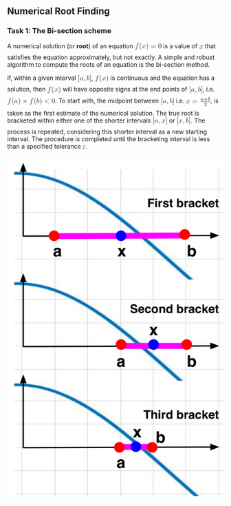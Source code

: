 ## Numerical Root Finding 

### Task 1: The Bi-section scheme

A numerical solution (or __root__) of an equation <img alt="$f(x)=0$" src="svgs/a6fc63aa1efb41cce557cf8cb517441f.png" align="middle" width="62.134673699999986pt" height="24.65753399999998pt"/> is a value of <img alt="$x$" src="svgs/332cc365a4987aacce0ead01b8bdcc0b.png" align="middle" width="9.39498779999999pt" height="14.15524440000002pt"/> that satisfies
the equation approximately, but not exactly. A simple and robust algorithm to
compute the roots of an equation is the bi-section method.

If, within a given interval <img alt="$[a,b]$" src="svgs/fe477a2781d275b4481790690fccd15f.png" align="middle" width="32.18228144999999pt" height="24.65753399999998pt"/>, <img alt="$f(x)$" src="svgs/7997339883ac20f551e7f35efff0a2b9.png" align="middle" width="31.99783454999999pt" height="24.65753399999998pt"/> is continuous and the equation has a solution, then
<img alt="$f(x)$" src="svgs/7997339883ac20f551e7f35efff0a2b9.png" align="middle" width="31.99783454999999pt" height="24.65753399999998pt"/> will have opposite signs at the end points of <img alt="$[a,b]$" src="svgs/fe477a2781d275b4481790690fccd15f.png" align="middle" width="32.18228144999999pt" height="24.65753399999998pt"/>, i.e. <img alt="$f(a) \times f(b) &lt;0 $" src="svgs/9064914700946db752279d9b99bd78ba.png" align="middle" width="111.17767484999999pt" height="24.65753399999998pt"/>.
To start with, the midpoint between <img alt="$[a,b]$" src="svgs/fe477a2781d275b4481790690fccd15f.png" align="middle" width="32.18228144999999pt" height="24.65753399999998pt"/> i.e. <img alt="$x = \frac{a+b}{2}$" src="svgs/77cd89186e0c25cfa958665d4ca6e642.png" align="middle" width="56.28780959999999pt" height="28.92634470000001pt"/>, is taken as the first
estimate of the numerical solution. The true root is bracketed within either one of the
shorter intervals <img alt="$[a,x]$" src="svgs/78803621c5e4e61a79d2880c449812f3.png" align="middle" width="34.52247314999999pt" height="24.65753399999998pt"/> or <img alt="$[x,b]$" src="svgs/d839a293adc00245c3e2b75e7d4f1a33.png" align="middle" width="32.88811514999999pt" height="24.65753399999998pt"/>. The process is repeated, considering this shorter
interval as a new starting interval. The procedure is completed until the bracketing
interval is less than a specified tolerance <img alt="$\varepsilon$" src="svgs/9ae7733dac2b7b4470696ed36239b676.png" align="middle" width="7.66550399999999pt" height="14.15524440000002pt"/>. 

<img src="/svgs/bisection.png" alt="illustration of the bisection method"/>

